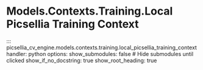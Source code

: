 # Models.Contexts.Training.Local Picsellia Training Context

::: picsellia_cv_engine.models.contexts.training.local_picsellia_training_context
    handler: python
    options:
        show_submodules: false  # Hide submodules until clicked
        show_if_no_docstring: true
        show_root_heading: true
